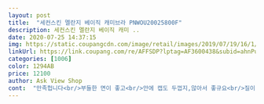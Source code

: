 ```yaml
---
layout: post 
title:  "세컨스킨 멜란지 베이직 캐미브라 PNWOU20025800F" 
description: 세컨스킨 멜란지 베이직 캐미 ..
date: 2020-07-25 14:37:15 
img: https://static.coupangcdn.com/image/retail/images/2019/07/19/16/1/e7fe8573-1183-404a-a9f7-de2048850f1b.jpg 
linkUrl: https://link.coupang.com/re/AFFSDP?lptag=AF3600438&subid=ahnPublicAsk&pageKey=265575519&itemId=832511351&vendorItemId=5119582306&traceid=V0-113-36f1fb70d83b2fb6 
categories: [1006] 
color: 1294AB 
price: 12100 
author: Ask View Shop 
cont:  "만족헙니다<br/>부들한 면이 좋고<br/>안에 캡도 두껍지,않아서 좋규요<br/>질이 좋고 편해요, 55/66이면 다 잘 맞을듯요, 이 가격이면 가성비 좋아요.<br/><br/>프리사이즈라 걱정했는데  진짜,누구나 맞겠어요,ㅎㅎ 신기해요<br/>프리사이즈라 낄까 걱정했는데 아주 잘 잡아주고 편해요<br/>" 
---
```

